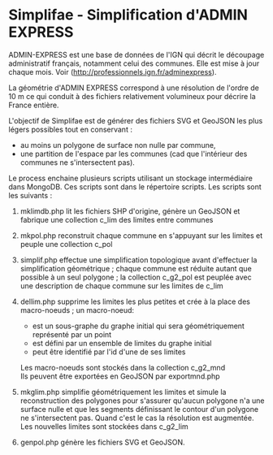 # Simplifae - Simplification d'ADMIN EXPRESS

ADMIN-EXPRESS est une base de données de l'IGN qui décrit le découpage administratif français,
notamment celui des communes.
Elle est mise à jour chaque mois.
Voir (http://professionnels.ign.fr/adminexpress).    

La géométrie d'ADMIN EXPRESS correspond à une résolution de l'ordre de 10 m ce qui conduit à des fichiers
relativement volumineux pour décrire la France entière.

L'objectif de Simplifae est de générer des fichiers SVG et GeoJSON les plus légers possibles tout en conservant :
- au moins un polygone de surface non nulle par commune,
- une partition de l'espace par les communes (cad que l'intérieur des communes ne s'intersectent pas).

Le process enchaine plusieurs scripts utilisant un stockage intermédiaire dans MongoDB.
Ces scripts sont dans le répertoire scripts.
Les scripts sont les suivants :
1. mklimdb.php lit les fichiers SHP d'origine, génère un GeoJSON et fabrique une collection c_lim
   des limites entre communes
2. mkpol.php reconstruit chaque commune en s'appuyant sur les limites et peuple une collection c_pol
3. simplif.php effectue une simplification topologique avant d'effectuer la simplification géométrique ;
   chaque commune est réduite autant que possible à un seul polygone ;
   la collection c_g2_pol est peuplée avec une description de chaque commune sur les limites de c_lim
4. dellim.php supprime les limites les plus petites et crée à la place des macro-noeuds ;
   un macro-noeud:
    - est un sous-graphe du graphe initial qui sera géométriquement représenté par un point
    - est défini par un ensemble de limites du graphe initial
    - peut être identifié par l'id d'une de ses limites    
   
   Les macro-noeuds sont stockés dans la collection c_g2_mnd    
   Ils peuvent être exportées en GeoJSON par exportmnd.php    
5. mkglim.php simplifie géométriquement les limites et simule la reconstruction des polygones pour s'assurer
   qu'aucun polygone n'a une surface nulle et
   que les segments définissant le contour d'un polygone ne s'intersectent pas.
   Quand c'est le cas la résolution est augmentée.
   Les nouvelles limites sont stockées dans c_g2_lim
6. genpol.php génère les fichiers SVG et GeoJSON.



